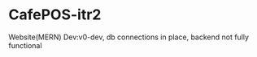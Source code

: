 # CafePOS-itr2
 Website(MERN)
 Dev:v0-dev, 
 db connections in place,
 backend not fully functional
 
